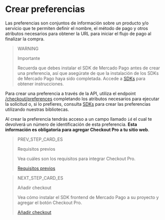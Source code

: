 # Crear preferencias

Las preferencias son conjuntos de información sobre un producto y/o servicio que te permiten definir el nombre, el método de pago y otros atributos necesarios para obtener la URL para iniciar el flujo de pago al finalizar la compra.

> WARNING
>
> Importante
>
> Recuerda que debes instalar el SDK de Mercado Pago antes de crear una preferencia, así que asegúrate de que la instalación de los SDKs de Mercado Pago haya sido completada. Accede a [SDKs](https://www.mercadopago[FAKER][URL][DOMAIN]/developers/es/guides/sdks) para obtener instrucciones.

Para crear una preferencia a través de la API, utiliza el endpoint [/checkout/preferences](https://www.mercadopago[FAKER][URL][DOMAIN]/developers/es/reference/preferences/_checkout_preferences/post) completando los atributos necesarios para ejecutar la solicitud o, si lo prefieres, consulta [SDKs](/developers/pt/docs/sdks-library/landing)  para crear las preferencias utilizando nuestras bibliotecas.

Al crear la preferencia tendrás acceso a un campo llamado `id` el cual te devolverá un número de identificación de esta preferencia. **Esta información es obligatoria para agregar Checkout Pro a tu sitio web**.

> PREV_STEP_CARD_ES
>
> Requisitos previos 
>
> Vea cuáles son los requisitos para integrar Checkout Pro.
>
> [Requisitos previos](/developers/es/docs/checkout-pro/requirements)

> NEXT_STEP_CARD_ES
>
> Añadir checkout
>
> Vea cómo instalar el SDK frontend de Mercado Pago a su proyecto y agregar el botón Checkout Pro.
>
> [Añadir checkout](/developers/es/docs/checkout-pro/integration-configuration/add-checkout)